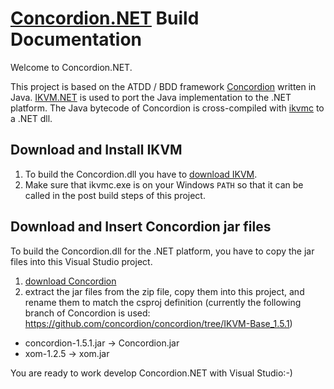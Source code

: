# [Concordion.NET](http://www.concordion.org/dotnet/) Build Documentation

Welcome to Concordion.NET.

This project is based on the ATDD / BDD framework [Concordion](http://www.concordion.org/) written in Java. [IKVM.NET](http://www.ikvm.net/) is used to port the Java implementation to the .NET platform. The Java bytecode of Concordion is cross-compiled with [ikvmc](https://sourceforge.net/p/ikvm/wiki/Ikvmc/) to a .NET dll.

## Download and Install IKVM

1. To build the Concordion.dll you have to [download IKVM](http://weblog.ikvm.net/).
2. Make sure that ikvmc.exe is on your Windows `PATH` so that it can be called in the post build steps of this project.

## Download and Insert Concordion jar files

To build the Concordion.dll for the .NET platform, you have to copy the jar files into this Visual Studio project.

1. [download Concordion](http://concordion.org/Download.html)
2. extract the jar files from the zip file, copy them into this project, and rename them to match the csproj definition (currently the following branch of Concordion is used: https://github.com/concordion/concordion/tree/IKVM-Base_1.5.1)
  * concordion-1.5.1.jar -> Concordion.jar
  * xom-1.2.5 -> xom.jar

You are ready to work develop Concordion.NET with Visual Studio:-)
